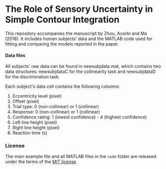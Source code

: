 # The Role of Sensory Uncertainty in Simple Contour Integration

This repository accompanies the manuscript by Zhou, Acerbi and Ma (2018). It includes human subjects' data and the MATLAB code used for fitting and comparing the models reported in the paper.

#### Data files
All subjects' raw data can be found in newsubjdata.mat, which contains two data structures: newsubjdataC for the collinearity task and newsubjdataD for the discrimination task. 

Each subject's data cell contains the following columns:
1. Eccentricity level (pixel)	
2. Offset (pixel)	
3. Trial type: 0 (non-collinear) or 1 (collinear)	
4. Response: 0 (non-collinear) or 1 (collinear)	
5. Confidence rating: 1 (lowest confidence) - 4 (highest confidence)	
6. Left line height (pixel)	
7. Right line height (pixel)	
8. Reaction time (s)

### License

The main example file and all MATLAB files in the `code` folder are released under the terms of the [MIT license](https://github.com/yanlizhou/collinearity/blob/master/LICENSE).
